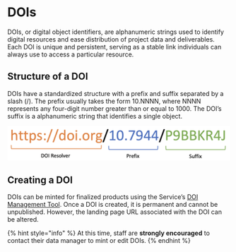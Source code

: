 # DOIs

DOIs, or digital object identifiers, are alphanumeric strings used to identify digital resources and ease distribution of project data and deliverables. Each DOI is unique and persistent, serving as a stable link individuals can always use to access a particular resource.

## Structure of a DOI

DOIs have a standardized structure with a prefix and suffix separated by a slash (/). The prefix usually takes the form 10.NNNN, where NNNN represents any four-digit number greater than or equal to 1000. The DOI’s suffix is a alphanumeric string that identifies a single object.

![Standard DOI link structure](<../.gitbook/assets/Screen Shot 2022-03-07 at 3.26.42 PM.png>)

## Creating a DOI

DOIs can be minted for finalized products using the Service’s [DOI Management Tool](https://www1.usgs.gov/fws/doi/#/). Once a DOI is created, it is permanent and cannot be unpublished. However, the landing page URL associated with the DOI can be altered.

{% hint style="info" %}
At this time, staff are **strongly encouraged** to contact their data manager to mint or edit DOIs.
{% endhint %}
